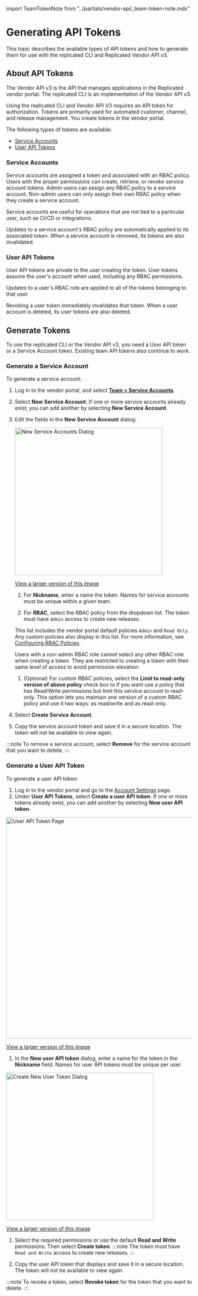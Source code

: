 import TeamTokenNote from "../partials/vendor-api/_team-token-note.mdx"

# Generating API Tokens

This topic describes the available types of API tokens and how to generate them for use with the replicated CLI and Replicated Vendor API v3.

## About API Tokens

The Vendor API v3 is the API that manages applications in the Replicated vendor portal. The replicated CLI is an implementation of the Vendor API v3.

Using the replicated CLI and Vendor API V3 requires an API token for authorization. Tokens are primarily used for automated customer, channel, and release management. You create tokens in the vendor portal.

The following types of tokens are available:

- [Service Accounts](#service-accounts)
- [User API Tokens](user-api-tokens)

<TeamTokenNote/>

### Service Accounts

Service accounts are assigned a token and associated with an RBAC policy. Users with the proper permissions can create, retrieve, or revoke service account tokens. Admin users can assign any RBAC policy to a service account. Non-admin users can only assign their own RBAC policy when they create a service account.

Service accounts are useful for operations that are not tied to a particular user, such as CI/CD or integrations.

Updates to a service account's RBAC policy are automatically applied to its associated token. When a service account is removed, its tokens are also invalidated.

### User API Tokens

User API tokens are private to the user creating the token. User tokens assume the user's account when used, including any RBAC permissions.

Updates to a user's RBAC role are applied to all of the tokens belonging to that user.

Revoking a user token immediately invalidates that token. When a user account is deleted, its user tokens are also deleted.

## Generate Tokens

To use the replicated CLI or the Vendor API v3, you need a User API token or a Service Account token. Existing team API tokens also continue to work.

### Generate a Service Account

To generate a service account:

1. Log in to the vendor portal, and select [**Team > Service Accounts**](https://vendor.replicated.com/team/serviceaccounts).
1. Select **New Service Account**. If one or more service accounts already exist, you can add another by selecting **New Service Account**.

1. Edit the fields in the **New Service Account** dialog:

    <img alt="New Service Accounts Dialog" src="/images/service-accounts.png" width="400px"/>

      [View a larger version of this image](/images/service-accounts.png)

    1. For **Nickname**, enter a name the token. Names for service accounts must be unique within a given team.

    1. For **RBAC**, select the RBAC policy from the dropdown list. The token must have `Admin` access to create new releases.

      This list includes the vendor portal default policies `Admin` and `Read Only`. Any custom policies also display in this list. For more information, see [Configuring RBAC Policies](team-management-rbac-configuring).

      Users with a non-admin RBAC role cannot select any other RBAC role when creating a token. They are restricted to creating a token with their same level of access to avoid permission elevation.

    1. (Optional) For custom RBAC policies, select the **Limit to read-only version of above policy** check box to if you want use a policy that has Read/Write permissions but limit this service account to read-only. This option lets you maintain one version of a custom RBAC policy and use it two ways: as read/write and as read-only.

1. Select **Create Service Account**.

1. Copy the service account token and save it in a secure location. The token will not be available to view again.

  :::note
  To remove a service account, select **Remove** for the service account that you want to delete.
  :::

### Generate a User API Token

To generate a user API token:

1. Log in to the vendor portal and go to the [Account Settings](https://vendor.replicated.com/account-settings) page.
1. Under **User API Tokens**, select **Create a user API token**. If one or more tokens already exist, you can add another by selecting **New user API token**.

  <img alt="User API Token Page" src="/images/user-token-list.png" width="600px"/>

  [View a larger version of this image](/images/user-token-list.png)

1. In the **New user API token** dialog, enter a name for the token in the **Nickname** field. Names for user API tokens must be unique per user. 

  <img alt="Create New User Token Dialog" src="/images/user-token-create.png" width="400px"/>

  [View a larger version of this image](/images/user-token-create.png)

1. Select the required permissions or use the default **Read and Write** permissions. Then select **Create token**.
  :::note
  The token must have `Read and Write` access to create new releases.
  :::

1. Copy the user API token that displays and save it in a secure location. The token will not be available to view again.

  :::note
  To revoke a token, select **Revoke token** for the token that you want to delete.
  :::
